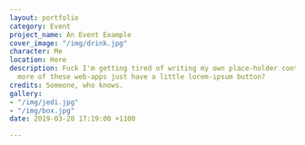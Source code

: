 ```yaml
---
layout: portfolio
category: Event
project_name: An Event Example
cover_image: "/img/drink.jpg"
character: Me
location: Here
description: Fuck I'm getting tired of writing my own place-holder content. Why don't
  more of these web-apps just have a little lorem-ipsum button?
credits: Someone, who knows.
gallery:
- "/img/jedi.jpg"
- "/img/box.jpg"
date: 2019-03-20 17:19:00 +1100

---
```

